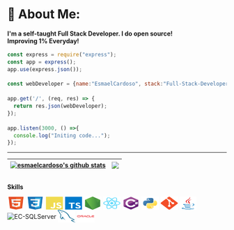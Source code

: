 # 💫 About Me:

**I'm a self-taught Full Stack Developer. I do open source!  
Improving 1% Everyday!**

```javascript
const express = require("express");
const app = express();
app.use(express.json());

const webDeveloper = {name:"EsmaelCardoso", stack:"Full-Stack-Developer"};

app.get('/', (req, res) => {
  return res.json(webDeveloper);
});

app.listen(3000, () =>{
  console.log("Initing code...");
});

```

----

| <a href=#><img align="center" src="https://github-readme-stats.vercel.app/api?username=esmaelcardoso&show_icons=true&include_all_commits=true&theme=buefy&hide_border=true" alt="esmaelcardoso's github stats" /></a> | <a href=#><img align="center" src="https://github-readme-stats.vercel.app/api/top-langs/?username=esmaelcardoso&layout=compact&theme=buefy&hide_border=true" /></a> |
| ------------- | ------------- |

##
**Skills**
<div style="display: inline_block">  
  <img align="center" alt="EC-HTML" height="30" width="40" src="https://raw.githubusercontent.com/devicons/devicon/master/icons/html5/html5-original.svg">
  <img align="center" alt="EC-CSS" height="30" width="40" src="https://raw.githubusercontent.com/devicons/devicon/master/icons/css3/css3-original.svg">
  <img align="center" alt="EC-Js" height="30" width="40" src="https://raw.githubusercontent.com/devicons/devicon/master/icons/javascript/javascript-plain.svg">
  <img align="center" alt="EC-Ts" height="30" width="40" src="https://raw.githubusercontent.com/devicons/devicon/master/icons/typescript/typescript-plain.svg">
  <img align="center" alt="EC-NodeJS" height="30" width="40" src="https://raw.githubusercontent.com/devicons/devicon/master/icons/nodejs/nodejs-original.svg">
  <img align="center" alt="EC-React" height="30" width="40" src="https://raw.githubusercontent.com/devicons/devicon/master/icons/react/react-original.svg">
  <img align="center" alt="EC-Csharp" height="30" width="40" src="https://raw.githubusercontent.com/devicons/devicon/master/icons/csharp/csharp-original.svg">
  <img align="center" alt="EC-Python" height="30" width="40" src="https://raw.githubusercontent.com/devicons/devicon/master/icons/python/python-original.svg">
  <img align="center" alt="EC-Git" height="30" width="40" src="https://raw.githubusercontent.com/devicons/devicon/master/icons/git/git-original.svg">
  <img align="center" alt="EC-Java" height="30" width="40" src="https://raw.githubusercontent.com/devicons/devicon/master/icons/java/java-original.svg">
  <img align="center" alt="EC-SQLServer" height="30" width="40" src="https://img.icons8.com/color/48/000000/microsoft-sql-server.png">
  <img align="center" alt="EC-MySql" height="30" width="40" src="https://raw.githubusercontent.com/devicons/devicon/master/icons/mysql/mysql-original.svg">
  <img align="center" alt="EC-Oracle" height="30" width="40" src="https://raw.githubusercontent.com/devicons/devicon/master/icons/oracle/oracle-original.svg">
</div>
